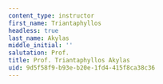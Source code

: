 ```yaml
---
content_type: instructor
first_name: Triantaphyllos
headless: true
last_name: Akylas
middle_initial: ''
salutation: Prof.
title: Prof. Triantaphyllos Akylas
uid: 9d5f58f9-b93e-b20e-1fd4-415f8ca38c36
---
```

